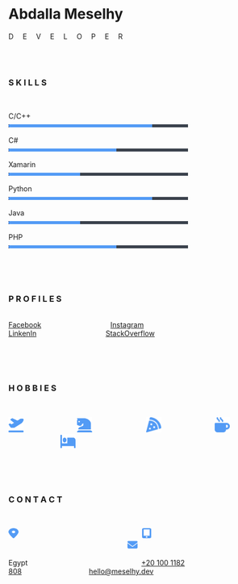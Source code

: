 # Abdalla Meselhy
<a>D ⠀ E ⠀ V ⠀ E ⠀ L ⠀ O ⠀ P ⠀ E ⠀ R </a>
<br/>
<br/>
<br/>

#

### S K I L L S
<br/>
<p>C/C++
<br/>
<img src="https://github.com/meselhy/meselhy/blob/58dc87534c7b231e1a2ac938eb990905aaae4c6c/assets/80.png">
<p>C#
<br/>
<img src="https://github.com/meselhy/meselhy/blob/58dc87534c7b231e1a2ac938eb990905aaae4c6c/assets/60.png">
<br/>
<p>Xamarin
<br/>
<img src="https://github.com/meselhy/meselhy/blob/58dc87534c7b231e1a2ac938eb990905aaae4c6c/assets/40.png">
<p>Python
<br/>
<img src="https://github.com/meselhy/meselhy/blob/58dc87534c7b231e1a2ac938eb990905aaae4c6c/assets/80.png">
<br/>
<p>Java
<br/>
<img src="https://github.com/meselhy/meselhy/blob/58dc87534c7b231e1a2ac938eb990905aaae4c6c/assets/40.png">
<p>PHP
<br/>
<img src="https://github.com/meselhy/meselhy/blob/58dc87534c7b231e1a2ac938eb990905aaae4c6c/assets/60.png">
</p>
<br/>
<br/>

#

### P R O F I L E S
<br/>
<a href="https://www.facebook.com/profile.php?id=1302872374" target="_blank">Facebook</a>⠀⠀⠀⠀⠀⠀⠀⠀⠀⠀⠀⠀⠀
<a href="http://instagram.com/abdallameselhy" target="_blank">Instagram</a>⠀⠀⠀⠀⠀⠀⠀⠀⠀⠀⠀⠀⠀
<a href="http://linkedin.com/in/abdallameselhy" target="_blank">LinkenIn</a>⠀⠀⠀⠀⠀⠀⠀⠀⠀⠀⠀⠀⠀
<a href="https://stackoverflow.com/users/3750496/meselhy" target="_blank">StackOverflow</a>⠀⠀⠀⠀⠀⠀⠀⠀⠀⠀⠀⠀⠀
<br/>
<br/>
<br/>
<br/>

#

### H O B B I E S
<br/>
<p><img src="https://github.com/meselhy/meselhy/blob/58dc87534c7b231e1a2ac938eb990905aaae4c6c/assets/plane.svg" height="30" width="30">
⠀⠀⠀⠀⠀⠀⠀⠀⠀⠀<img src="https://github.com/meselhy/meselhy/blob/58dc87534c7b231e1a2ac938eb990905aaae4c6c/assets/chess.svg" height="30" width="30">
⠀⠀⠀⠀⠀⠀⠀⠀⠀⠀<img src="https://github.com/meselhy/meselhy/blob/58dc87534c7b231e1a2ac938eb990905aaae4c6c/assets/pizza.svg" height="30" width="30">
⠀⠀⠀⠀⠀⠀⠀⠀⠀⠀<img src="https://github.com/meselhy/meselhy/blob/58dc87534c7b231e1a2ac938eb990905aaae4c6c/assets/coffee.svg" height="30" width="30">
⠀⠀⠀⠀⠀⠀⠀⠀⠀⠀<img src="https://github.com/meselhy/meselhy/blob/58dc87534c7b231e1a2ac938eb990905aaae4c6c/assets/bed.svg" height="30" width="30"></p>
<br/>
<br/>

#

### C O N T A C T
<br/>
<p><img src="https://github.com/meselhy/meselhy/blob/58dc87534c7b231e1a2ac938eb990905aaae4c6c/assets/location.svg" height="20" width="20">
⠀⠀⠀⠀⠀⠀⠀⠀⠀⠀⠀⠀⠀ ⠀⠀⠀⠀⠀⠀⠀⠀⠀⠀<img src="https://github.com/meselhy/meselhy/blob/58dc87534c7b231e1a2ac938eb990905aaae4c6c/assets/mobile.svg" height="20" width="20">
⠀⠀⠀⠀⠀⠀⠀⠀⠀⠀⠀⠀⠀⠀⠀⠀⠀⠀⠀⠀⠀⠀⠀<img src="https://github.com/meselhy/meselhy/blob/58dc87534c7b231e1a2ac938eb990905aaae4c6c/assets/mail.svg" height="20" width="20">
</p>
<p>Egypt⠀⠀⠀⠀⠀⠀⠀⠀⠀⠀⠀⠀⠀⠀⠀⠀⠀⠀⠀⠀⠀⠀<a href="tel:+201001182808">+20 100 1182 808</a>⠀⠀⠀⠀⠀⠀⠀⠀⠀⠀⠀⠀⠀<a href="mailto:hello@meselhy.dev">hello@meselhy.dev</a></p>
<br/>
<br/>
<br/>
<br/>

